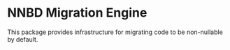 # NNBD Migration Engine

This package provides infrastructure for migrating code to be non-nullable by
default.
